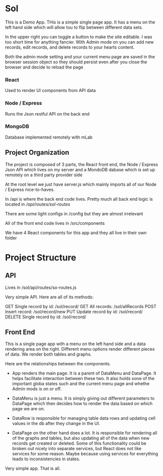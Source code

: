 Sol
=========================
This is a Demo App. THis is a simple single page app. It has a menu on the left hand side which will allow tou to flip between different data sets.

In the upper right you can toggle a button to make the site editable. I was too short time for anything fancier. With Admin mode on you can add new records, edit records, and delete records to your hearts content.

Both the admin mode setting and your current menu page are saved in the browser session object so they should persist even after you close the browser and decide to reload the page

### React
Used to render UI components from API data

### Node / Express
Runs the Json restful API on the back end

### MongoDB
Database implemented remotely with mLab

## Project Organization
The project is composed of 3 parts, the React front end, the Node / Express Json API which lives on my server and a MondoDB dabase which is set up remotely on a third party provider side

At the root level we just have server.js which mainly imports all of our Node / Express nice-to-haves.

In /api is where the back end code lives. Pretty much all back end logic is located in */api/routes/sol-routes*

There are some light configs in /config but they are almost irrelevant

All of the front end code lives in /src/components

We have 4 React components for this app and they all live in their own folder 

# Project Structure

## API
Lives in /sol/api/routes/so-routes.js

Very simple API. Here are all of its methods:

GET Single record by id:     /sol/record/<id>
GET All records:             /sol/allRecords
POST Insert record:          /sol/record/new
PUT Update record by id:     /sol/record/<id>
DELETE Single record by id:  /sol/record/<id>

## Front End
This is a single page app with a menu on the left hand side and a data rendering area on the right.
Different menu options render different pieces of data.
We render both tables and graphs.

Here are the relationships between the components.
- App renders the main page. It is a parent of DataMenu and DataPage. It helps facilitate interaction between these two. It also holds sone of the important globa states such and the current menu page and whethe Admin mods is on or off.

- DataMenu is just a menu. It is simply giving out different parameters to DataPage which then decides how to render the data based on which page we are on.

- DataRow is responsible for managing table data rows and updating cell values in the db after they change in the UI.

- DataPage on the other hand does a lot. It is responsible for rendering all of the graphs and tables, but also updating all of the data when new records get created or deleted. Some of this functionality could be broken out nicely into separate services, but React does not like services for some reason. Maybe because using services for everything leads to inconsistencies in states.

Very simple app. That is all.



